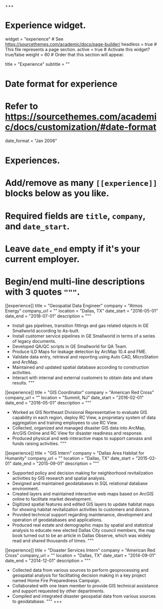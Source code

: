 +++
# Experience widget.
widget = "experience"  # See https://sourcethemes.com/academic/docs/page-builder/
headless = true  # This file represents a page section.
active = true  # Activate this widget? true/false
weight = 60  # Order that this section will appear.

title = "Experience"
subtitle = ""

# Date format for experience
#   Refer to https://sourcethemes.com/academic/docs/customization/#date-format
date_format = "Jan 2006"

# Experiences.
#   Add/remove as many `[[experience]]` blocks below as you like.
#   Required fields are `title`, `company`, and `date_start`.
#   Leave `date_end` empty if it's your current employer.
#   Begin/end multi-line descriptions with 3 quotes `"""`.
[[experience]]
  title = "Geospatial Data Engineer"
  company = "Atmos Energy"
  company_url = ""
  location = "Dallas, TX"
  date_start = "2016-05-01"
  date_end = "2018-07-01"
  description = """
  * Install gas pipelines, transition fittings and gas related objects in GE Smallworld according to As-built.
  * Install customer service pipelines in GE Smallworld in terms of  a series of legacy documents.
  * Developed QA/QC scripts in GE Smallworld for QA Team.
  * Produce ILD Maps for leakage detection by ArcMap 10.4 and FME.
  * Validate data entry, retrieval and reporting using Auto CAD, MicroStation and ArcMap.
  * Maintained and updated spatial database according to construction activities.
  * Interact with internal and external customers to obtain data and share results.
  """

[[experience]]
  title = "GIS Coordinator"
  company = "American Red Cross"
  company_url = ""
  location = "Summit, NJ"
  date_start = "2016-02-01"
  date_end = "2016-05-01"
  description = """
  * Worked as GIS Northeast Divisional Representative to evaluate GIS capability in each region, deploy RC View, a proprietary system of data aggregation and training employees to use RC View.
  * Collected, organized and managed disaster GIS data into ArcMap, ArcGIS Online and RC View for disaster readiness and response.
  * Produced physical and web interactive maps to support canvass and funds raising activities.
  """
  
[[experience]]
  title = "GIS Intern"
  company = "Dallas Area Habitat for Humanity"
  company_url = ""
  location = "Dallas, TX"
  date_start = "2015-02-01"
  date_end = "2015-09-01"
  description = """
  * Supported policy and decision making for neighborhood revitalization activities by GIS research and spatial analysis.
  * Designed and maintained geodatabases in SQL relational database environment. 
  * Created layers and maintained interactive web maps based on ArcGIS online to facilitate market development.
  * Digitized spatial features and edited GIS layers to update habitat maps for showing habitat revitalization activities to customers and donors.
  * Provided technical support regarding maintenance, development and operation of geodatabases and applications.
  * Produced real estate and demographic maps by spatial and statistical analysis to educate new elected Dallas City council members, the map book turned out to be an article in Dallas Observe, which was widely read and shared thousands of times.
  """

[[experience]]
  title = "Disaster Services Intern"
  company = "American Red Cross"
  company_url = ""
  location = "Dallas, TX"
  date_start = "2014-09-01"
  date_end = "2014-12-01"
  description = """
  * Collected data from various sources to perform geoprocessing and geospatial analysis for facilitating decision making in a key project named Home Fire Preparedness Campaign.
  * Collaborated with one team member to provide GIS technical assistance and support requested by other departments.
  * Compiled and integrated disaster geospatial data from various sources to geodatabase.
  """
+++
